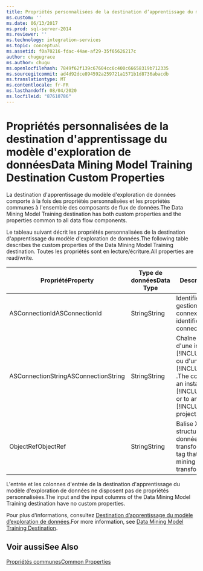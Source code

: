 ```yaml
---
title: Propriétés personnalisées de la destination d’apprentissage du modèle d’exploration de données | Microsoft Docs
ms.custom: ''
ms.date: 06/13/2017
ms.prod: sql-server-2014
ms.reviewer: ''
ms.technology: integration-services
ms.topic: conceptual
ms.assetid: f0a70216-fdac-44ae-af29-35f65626217c
author: chugugrace
ms.author: chugu
ms.openlocfilehash: 7849f62f139c67604cc6c400c66658319b712335
ms.sourcegitcommit: ad4d92dce894592a259721a1571b1d8736abacdb
ms.translationtype: MT
ms.contentlocale: fr-FR
ms.lasthandoff: 08/04/2020
ms.locfileid: "87610786"
---
```

# <a name="data-mining-model-training-destination-custom-properties"></a><span data-ttu-id="f120c-102">Propriétés personnalisées de la destination d'apprentissage du modèle d'exploration de données</span><span class="sxs-lookup"><span data-stu-id="f120c-102">Data Mining Model Training Destination Custom Properties</span></span>
  <span data-ttu-id="f120c-103">La destination d'apprentissage du modèle d'exploration de données comporte à la fois des propriétés personnalisées et les propriétés communes à l'ensemble des composants de flux de données.</span><span class="sxs-lookup"><span data-stu-id="f120c-103">The Data Mining Model Training destination has both custom properties and the properties common to all data flow components.</span></span>  
  
 <span data-ttu-id="f120c-104">Le tableau suivant décrit les propriétés personnalisées de la destination d'apprentissage du modèle d'exploration de données.</span><span class="sxs-lookup"><span data-stu-id="f120c-104">The following table describes the custom properties of the Data Mining Model Training destination.</span></span> <span data-ttu-id="f120c-105">Toutes les propriétés sont en lecture/écriture.</span><span class="sxs-lookup"><span data-stu-id="f120c-105">All properties are read/write.</span></span>  
  
|<span data-ttu-id="f120c-106">Propriété</span><span class="sxs-lookup"><span data-stu-id="f120c-106">Property</span></span>|<span data-ttu-id="f120c-107">Type de données</span><span class="sxs-lookup"><span data-stu-id="f120c-107">Data Type</span></span>|<span data-ttu-id="f120c-108">Description</span><span class="sxs-lookup"><span data-stu-id="f120c-108">Description</span></span>|  
|--------------|---------------|-----------------|  
|<span data-ttu-id="f120c-109">ASConnectionId</span><span class="sxs-lookup"><span data-stu-id="f120c-109">ASConnectionId</span></span>|<span data-ttu-id="f120c-110">String</span><span class="sxs-lookup"><span data-stu-id="f120c-110">String</span></span>|<span data-ttu-id="f120c-111">Identificateur unique du gestionnaire de connexions.</span><span class="sxs-lookup"><span data-stu-id="f120c-111">The unique identifier of the connection manager.</span></span>|  
|<span data-ttu-id="f120c-112">ASConnectionString</span><span class="sxs-lookup"><span data-stu-id="f120c-112">ASConnectionString</span></span>|<span data-ttu-id="f120c-113">String</span><span class="sxs-lookup"><span data-stu-id="f120c-113">String</span></span>|<span data-ttu-id="f120c-114">Chaîne de connexion d'une instance de [!INCLUDE[ssASnoversion](../../includes/ssasnoversion-md.md)] ou d'un projet [!INCLUDE[ssASnoversion](../../includes/ssasnoversion-md.md)] .</span><span class="sxs-lookup"><span data-stu-id="f120c-114">The connection string to an instance of [!INCLUDE[ssASnoversion](../../includes/ssasnoversion-md.md)] or to an [!INCLUDE[ssASnoversion](../../includes/ssasnoversion-md.md)] project.</span></span>|  
|<span data-ttu-id="f120c-115">ObjectRef</span><span class="sxs-lookup"><span data-stu-id="f120c-115">ObjectRef</span></span>|<span data-ttu-id="f120c-116">String</span><span class="sxs-lookup"><span data-stu-id="f120c-116">String</span></span>|<span data-ttu-id="f120c-117">Balise XML qui identifie la structure d'exploration de données utilisée par la transformation.</span><span class="sxs-lookup"><span data-stu-id="f120c-117">An XML tag that identifies the data mining structure that the transformation uses.</span></span>|  
  
 <span data-ttu-id="f120c-118">L'entrée et les colonnes d'entrée de la destination d'apprentissage du modèle d'exploration de données ne disposent pas de propriétés personnalisées.</span><span class="sxs-lookup"><span data-stu-id="f120c-118">The input and the input columns of the Data Mining Model Training destination have no custom properties.</span></span>  
  
 <span data-ttu-id="f120c-119">Pour plus d’informations, consultez [Destination d’apprentissage du modèle d’exploration de données](data-mining-model-training-destination.md).</span><span class="sxs-lookup"><span data-stu-id="f120c-119">For more information, see [Data Mining Model Training Destination](data-mining-model-training-destination.md).</span></span>  
  
## <a name="see-also"></a><span data-ttu-id="f120c-120">Voir aussi</span><span class="sxs-lookup"><span data-stu-id="f120c-120">See Also</span></span>  
 [<span data-ttu-id="f120c-121">Propriétés communes</span><span class="sxs-lookup"><span data-stu-id="f120c-121">Common Properties</span></span>](../common-properties.md)  
  
  
